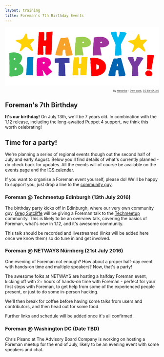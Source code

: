 ```yaml
---
layout: training
title: Foreman's 7th Birthday Events
---
```


<div class='col-md-6 pull-right'>
<img src="/static/images/birthday.png" title="IHappy Birthday" />
<p style="font-size:8px;text-align:right">By <a href="//commons.wikimedia.org/wiki/User:Hendrike" title="User:Hendrike">Hendrike</a> - <span class="int-own-work" lang="en"><a href='https://commons.wikimedia.org/w/index.php?curid=3259208'>Own work</a></span>, <a title="Creative Commons Attribution-Share Alike 3.0" href="http://creativecommons.org/licenses/by-sa/3.0/">CC BY-SA 3.0</a></p>
</div>

## Foreman's 7th Birthday

**It's our birthday!** On July 13th, we'll be 7 years old. In combination with
the 1.12 release, including the long-awaited Puppet 4 support, we think this
worth celebrating!

## Time for a party!

We're planning a series of regional events though out the second half of July
and early August. Below you'll find details of what's currently planned - do
check back for updates. All the events will of course be available on the
[events page](/events) and the [ICS calendar](/events/all.ics).

If you want to organise a Foreman event yourself, please do! We'll be happy to
support you, just drop a line to the [community
guy](mailto:community@emeraldreverie.org).

### Foreman @ Techmeetup Edinburgh (13th July 2016)

The birthday party kicks off in Edinburgh, where our very own community guy,
[Greg Sutcliffe](https://twitter.com/gwmngilfen) will be giving a Foreman talk
to the [Techmeetup](http://techmeetup.co.uk) community. This is likely to be an
overview talk, covering the basics of Foreman, what's new in 1.12, and it's
awesome community.

This talk should be recorded and livestreamed (links will be added here once we
know them) so do tune in and get involved.

### Foreman @ NETWAYS Nürnberg (21st July 2016)

One evening of Foreman not enough? How about a proper half-day event with
hands-on time and multiple speakers? Now, that's a party!

The awesome folks at NETWAYS are hosting a halfday Foreman event, kicking off
with 2+ hours of hands-on time with Foreman - perfect for your first steps with
Foreman, to get help from some of the experienced people present, or just to do
some in-person hacking.

We'll then break for coffee before having some talks from users and
contributors, and then head out for some food.

Further links and schedule will be added once it's all confirmed.

### Foreman @ Washington DC (Date TBD)

Chris Pisano at The Advisory Board Company is working on hosting
a Foreman meetup for the end of July, likely to be an evening
event with some speakers and chat.
